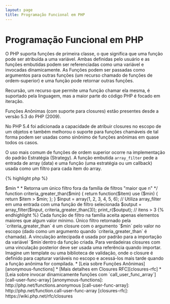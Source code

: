 ```yaml
---
layout: page
title: Programação Funcional em PHP
---
```


# Programação Funcional em PHP

O PHP suporta funções de primeira classe, o que significa que uma função pode ser atribuída a uma variável. Ambas
definidas pelo usuário e as funções embutidas podem ser referenciadas como uma variável e invocadas dinamicamente.
As Funções podem ser passadas como argumentos para outras funções (um recurso chamado de funções de ordem-superior)
e uma função pode retornar outras funções.

Recursão, um recurso que permite uma função chamar ela mesma, é suportado pela linguagem, mas a maior parte do código
PHP é focado em iteração.

Funções Anônimas (com suporte para closures) estão presentes desde a versão 5.3 do PHP (2009).

No PHP 5.4 foi adicionada a capacidade de atribuir closures no escopo de um objetos e também melhorou o suporte
para funções chamáveis de tal forma podem ser usadas como sinônimo de funções anônimas em quase todos os casos.

O uso mais comum de funções de ordem superior ocorre na implementação do padrão Estratégia (Strategy). A função embutida
`array_filter` pede a entrada de array (data) e uma função (uma estratégia ou um callback) usada como um filtro para
cada item do array.

{% highlight php %}
<?php
$input = array(1, 2, 3, 4, 5, 6);

// cria uma nova função anônima e atribui a uma variável
$filter_even = function($item) {
    return ($item % 2) == 0;
};

// constrói o array_filter com os dados e a função
$output = array_filter($input, $filter_even);

// a função não precisa ser atribuída a uma variável. Assim também é válido:
$output = array_filter($input, function($item) {
    return ($item % 2) == 0;
});

print_r($output);
{% endhighlight %}

Uma closure é uma função anônima que pode acessar variáveis importadas a partir de fora do escopo usando qualquer
variável global. Teoricamente, um closure é uma função com alguns argumentos fechados (por exemplo, fixo) pelo ambiente
quando é definido. Closures podem contornar restrições de escopo de variáveis de uma maneira simples.

No próximo exemplo, usamos closures para definir uma função que retorna um filtro único para `array_filter`, fora
da família de funções de filtro.

{% highlight php %}
<?php
/**
 * Cria uma função de filtro anônima que aceita $items > $min
 *
 * Retorna um único filtro fora da família de filtros "maior que n"
 */
function criteria_greater_than($min)
{
    return function($item) use ($min) {
        return $item > $min;
    };
}

$input = array(1, 2, 3, 4, 5, 6);

// Utiliza array_filter em uma entrada com uma função de filtro selecionada
$output = array_filter($input, criteria_greater_than(3));

print_r($output); // itens > 3
{% endhighlight %}

Cada função de filtro na família aceita apenas elementos maiores que algum valor mínimo. Único filtro retornado pela
`criteria_greater_than` é um closure com o argumento `$min` pelo valor no escopo (dado como um argumento quando
`criteria_greater_than` é chamada).

A vinculação antecipada é usada por padrão para a importação da variável `$min`dentro da função criada. Para
verdadeiras closures com uma vinculação posterior deve ser usada uma referência quando importar. Imagine um template ou
uma biblioteca de validação, onde o closure é definido para capturar variáveis no escopo e acessá-los mais tarde quando
a função anônima for compilada.

* [Leia sobre Funções Anônimas][anonymous-functions]
* [Mais detalhes em Closures RFC][closures-rfc]
* [Leia sobre invocar dinamicamente funções com `call_user_func_array`][call-user-func-array]

[anonymous-functions]: http://php.net/functions.anonymous
[call-user-func-array]: http://php.net/function.call-user-func-array
[closures-rfc]: https://wiki.php.net/rfc/closures